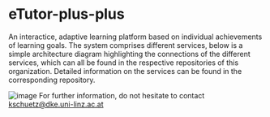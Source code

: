 # eTutor-plus-plus

An interactice, adaptive learning platform based on individual achievements of learning goals.
The system comprises different services, below is a simple architecture diagram highlighting the connections of the different services, which can all be found in the respective repositories of this organization.
Detailed information on the services can be found in the corresponding repository.


![image](https://user-images.githubusercontent.com/52571862/217237374-b29e54fa-6c3c-46d5-b2a3-78255925ebbc.png)
For further information, do not hesitate to contact kschuetz@dke.uni-linz.ac.at


